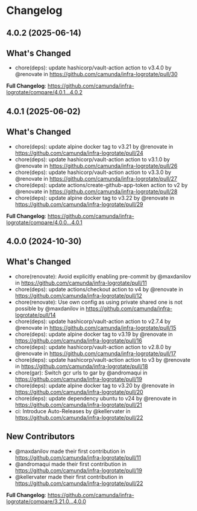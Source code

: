 # Changelog

## 4.0.2 (2025-06-14)

## What's Changed
* chore(deps): update hashicorp/vault-action action to v3.4.0 by @renovate in https://github.com/camunda/infra-logrotate/pull/30


**Full Changelog**: https://github.com/camunda/infra-logrotate/compare/4.0.1...4.0.2

## 4.0.1 (2025-06-02)

## What's Changed
* chore(deps): update alpine docker tag to v3.21 by @renovate in https://github.com/camunda/infra-logrotate/pull/24
* chore(deps): update hashicorp/vault-action action to v3.1.0 by @renovate in https://github.com/camunda/infra-logrotate/pull/26
* chore(deps): update hashicorp/vault-action action to v3.3.0 by @renovate in https://github.com/camunda/infra-logrotate/pull/27
* chore(deps): update actions/create-github-app-token action to v2 by @renovate in https://github.com/camunda/infra-logrotate/pull/28
* chore(deps): update alpine docker tag to v3.22 by @renovate in https://github.com/camunda/infra-logrotate/pull/29


**Full Changelog**: https://github.com/camunda/infra-logrotate/compare/4.0.0...4.0.1

## 4.0.0 (2024-10-30)

## What's Changed
* chore(renovate): Avoid explicitly enabling pre-commit by @maxdanilov in https://github.com/camunda/infra-logrotate/pull/11
* chore(deps): update actions/checkout action to v4 by @renovate in https://github.com/camunda/infra-logrotate/pull/12
* chore(renovate): Use own config as using private shared one is not possible by @maxdanilov in https://github.com/camunda/infra-logrotate/pull/14
* chore(deps): update hashicorp/vault-action action to v2.7.4 by @renovate in https://github.com/camunda/infra-logrotate/pull/15
* chore(deps): update alpine docker tag to v3.19 by @renovate in https://github.com/camunda/infra-logrotate/pull/16
* chore(deps): update hashicorp/vault-action action to v2.8.0 by @renovate in https://github.com/camunda/infra-logrotate/pull/17
* chore(deps): update hashicorp/vault-action action to v3 by @renovate in https://github.com/camunda/infra-logrotate/pull/18
* chore(gar): Switch gcr urls to gar by @andromaqui in https://github.com/camunda/infra-logrotate/pull/19
* chore(deps): update alpine docker tag to v3.20 by @renovate in https://github.com/camunda/infra-logrotate/pull/20
* chore(deps): update dependency ubuntu to v24 by @renovate in https://github.com/camunda/infra-logrotate/pull/21
* ci: Introduce Auto-Releases by @kellervater in https://github.com/camunda/infra-logrotate/pull/22

## New Contributors
* @maxdanilov made their first contribution in https://github.com/camunda/infra-logrotate/pull/11
* @andromaqui made their first contribution in https://github.com/camunda/infra-logrotate/pull/19
* @kellervater made their first contribution in https://github.com/camunda/infra-logrotate/pull/22

**Full Changelog**: https://github.com/camunda/infra-logrotate/compare/3.21.0...4.0.0
